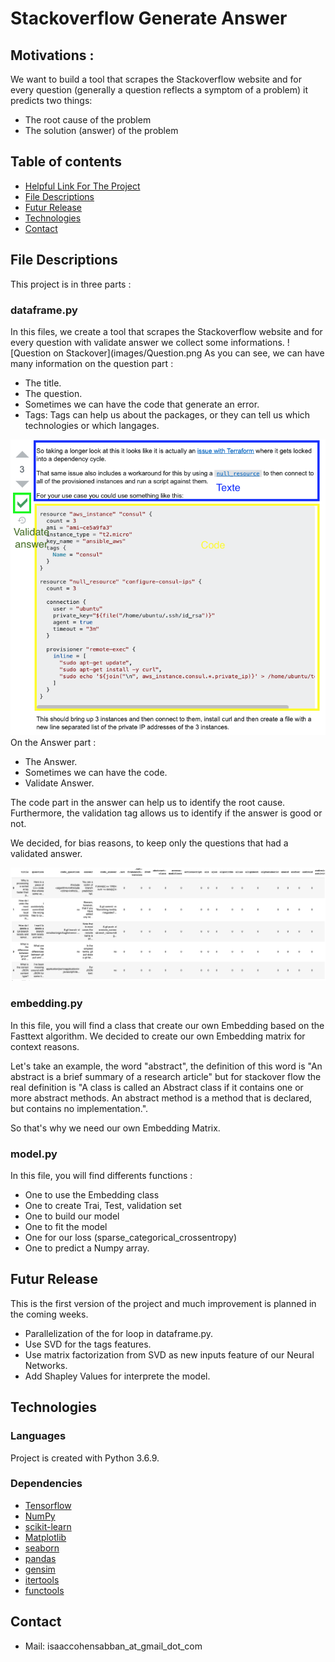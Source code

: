 # Stackoverflow Generate Answer

## Motivations :
We want to build a tool that scrapes the Stackoverflow website and for every question (generally a question reflects a symptom of a problem) it predicts two things:
* The root cause of the problem
* The solution (answer) of the problem 

## Table of contents
* [Helpful Link For The Project](#Helpful-Link-For-The-Project)
* [File Descriptions](#File-Descriptions)
* [Futur Release](#Futur-Release)
* [Technologies](#technologies)
* [Contact](#Contact)
## File Descriptions
This project is in three parts :

### dataframe.py
In this files, we create a tool that scrapes the Stackoverflow website and for every question with validate answer we collect some informations.
![Question on Stackover](images/Question.png
As you can see, we can have many information on the question part :
* The title.
* The question.
* Sometimes we can have the code that generate an error.
* Tags: Tags can help us about the packages, or they can tell us which technologies or which langages.

![Answer on Stackover](images/Answer.png)
On the Answer part :
* The Answer.
* Sometimes we can have the code.
* Validate Answer.

The code part in the answer can help us to identify the root cause. 
Furthermore, the validation tag allows us to identify if the answer is good or not.


We decided, for bias reasons, to keep only the questions that had a validated answer.

![Our dataframe](images/output_df.png)

### embedding.py

In this file, you will find a class that create our own Embedding based on the Fasttext algorithm.
We decided to create our own Embedding matrix for context reasons.

Let's take an example, the word "abstract", the definition of this word is "An abstract is a brief summary of a research article" but for stackover flow the real definition is "A class is called an Abstract class if it contains one or more abstract methods. An abstract method is a method that is declared, but contains no implementation.".

So that's why we need our own Embedding Matrix.

### model.py

In this file, you will find differents functions : 
* One to use the Embedding class
* One to create Trai, Test, validation set
* One to build our model
* One to fit the model
* One for our loss (sparse_categorical_crossentropy)
* One to predict a Numpy array.

## Futur Release
This is the first version of the project and much improvement is planned in the coming weeks.
* Parallelization of the for loop in dataframe.py.
* Use SVD for the tags features.
* Use matrix factorization from SVD as new inputs feature of our Neural Networks. 
* Add Shapley Values for interprete the model. 



## Technologies
### Languages
Project is created with Python 3.6.9.

### Dependencies

* [Tensorflow](https://www.tensorflow.org)
* [NumPy](https://numpy.org)
* [scikit-learn](https://scikit-learn.org/stable/)
* [Matplotlib](https://matplotlib.org)
* [seaborn](https://seaborn.pydata.org)
* [pandas](https://pandas.pydata.org)
* [gensim](https://radimrehurek.com/gensim/)
* [itertools](https://docs.python.org/2/library/itertools.html)
* [functools](https://docs.python.org/3/library/functools.html)


## Contact

* Mail: isaaccohensabban_at_gmail_dot_com
